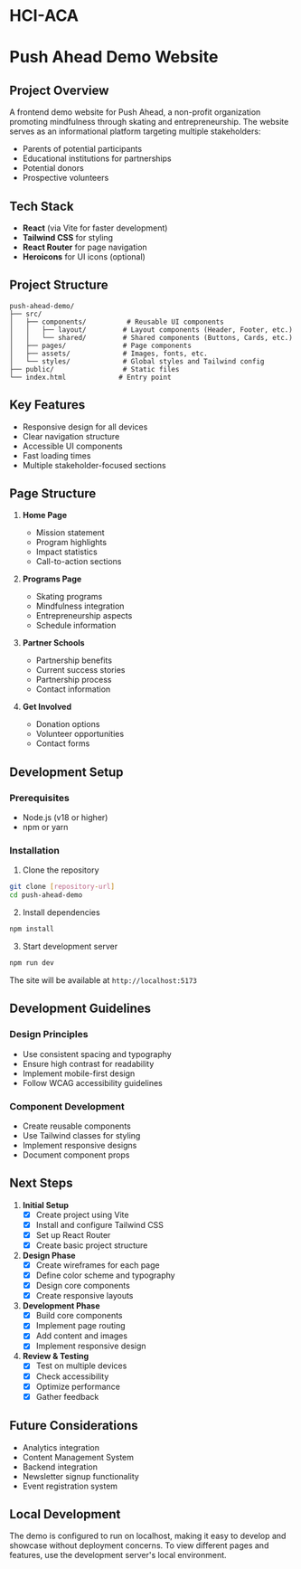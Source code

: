 # HCI-ACA
# Push Ahead Demo Website

## Project Overview
A frontend demo website for Push Ahead, a non-profit organization promoting mindfulness through skating and entrepreneurship. The website serves as an informational platform targeting multiple stakeholders:
- Parents of potential participants
- Educational institutions for partnerships
- Potential donors
- Prospective volunteers

## Tech Stack
- **React** (via Vite for faster development)
- **Tailwind CSS** for styling
- **React Router** for page navigation
- **Heroicons** for UI icons (optional)

## Project Structure
```
push-ahead-demo/
├── src/
│   ├── components/          # Reusable UI components
│   │   ├── layout/         # Layout components (Header, Footer, etc.)
│   │   └── shared/         # Shared components (Buttons, Cards, etc.)
│   ├── pages/              # Page components
│   ├── assets/             # Images, fonts, etc.
│   └── styles/             # Global styles and Tailwind config
├── public/                 # Static files
└── index.html             # Entry point
```

## Key Features
- Responsive design for all devices
- Clear navigation structure
- Accessible UI components
- Fast loading times
- Multiple stakeholder-focused sections

## Page Structure
1. **Home Page**
   - Mission statement
   - Program highlights
   - Impact statistics
   - Call-to-action sections

2. **Programs Page**
   - Skating programs
   - Mindfulness integration
   - Entrepreneurship aspects
   - Schedule information

3. **Partner Schools**
   - Partnership benefits
   - Current success stories
   - Partnership process
   - Contact information

4. **Get Involved**
   - Donation options
   - Volunteer opportunities
   - Contact forms

## Development Setup

### Prerequisites
- Node.js (v18 or higher)
- npm or yarn

### Installation
1. Clone the repository
```bash
git clone [repository-url]
cd push-ahead-demo
```

2. Install dependencies
```bash
npm install
```

3. Start development server
```bash
npm run dev
```

The site will be available at `http://localhost:5173`

## Development Guidelines

### Design Principles
- Use consistent spacing and typography
- Ensure high contrast for readability
- Implement mobile-first design
- Follow WCAG accessibility guidelines

### Component Development
- Create reusable components
- Use Tailwind classes for styling
- Implement responsive designs
- Document component props

## Next Steps

1. **Initial Setup**
   - [x] Create project using Vite
   - [x] Install and configure Tailwind CSS
   - [x] Set up React Router
   - [x] Create basic project structure

2. **Design Phase**
   - [x] Create wireframes for each page
   - [x] Define color scheme and typography
   - [x] Design core components
   - [x] Create responsive layouts

3. **Development Phase**
   - [x] Build core components
   - [x] Implement page routing
   - [x] Add content and images
   - [x] Implement responsive design

4. **Review & Testing**
   - [x] Test on multiple devices
   - [x] Check accessibility
   - [x] Optimize performance
   - [x] Gather feedback

## Future Considerations
- Analytics integration
- Content Management System
- Backend integration
- Newsletter signup functionality
- Event registration system

## Local Development
The demo is configured to run on localhost, making it easy to develop and showcase without deployment concerns. To view different pages and features, use the development server's local environment.
